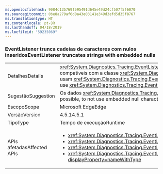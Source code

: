 ```yaml
---
ms.openlocfilehash: 9084c135769f595491d645e49d24cf507f5f6070
ms.sourcegitcommit: 0be8a279af6d8a43e03141e349d3efd5d35f8767
ms.translationtype: HT
ms.contentlocale: pt-BR
ms.lasthandoff: 04/18/2019
ms.locfileid: "59235069"
---
```

### <a name="eventlistener-truncates-strings-with-embedded-nulls"></a><span data-ttu-id="5ca3a-101">EventListener trunca cadeias de caracteres com nulos inseridos</span><span class="sxs-lookup"><span data-stu-id="5ca3a-101">EventListener truncates strings with embedded nulls</span></span>

|   |   |
|---|---|
|<span data-ttu-id="5ca3a-102">Detalhes</span><span class="sxs-lookup"><span data-stu-id="5ca3a-102">Details</span></span>|<span data-ttu-id="5ca3a-103"><xref:System.Diagnostics.Tracing.EventListener?displayProperty=name> trunca cadeias de caracteres com nulos inseridos.</span><span class="sxs-lookup"><span data-stu-id="5ca3a-103"><xref:System.Diagnostics.Tracing.EventListener?displayProperty=name> truncates strings with embedded nulls.</span></span> <span data-ttu-id="5ca3a-104">Os caracteres nulos não são compatíveis com a classe <xref:System.Diagnostics.Tracing.EventSource?displayProperty=name>.</span><span class="sxs-lookup"><span data-stu-id="5ca3a-104">Null characters are not supported by the <xref:System.Diagnostics.Tracing.EventSource?displayProperty=name> class.</span></span> <span data-ttu-id="5ca3a-105">A alteração afeta apenas os aplicativos que usam <xref:System.Diagnostics.Tracing.EventListener?displayProperty=name> para ler dados <xref:System.Diagnostics.Tracing.EventSource?displayProperty=name> no processo e que usam caracteres nulos como delimitadores.</span><span class="sxs-lookup"><span data-stu-id="5ca3a-105">The change only affects apps that use <xref:System.Diagnostics.Tracing.EventListener?displayProperty=name> to read <xref:System.Diagnostics.Tracing.EventSource?displayProperty=name> data in process and that use null characters as delimiters.</span></span>|
|<span data-ttu-id="5ca3a-106">Sugestão</span><span class="sxs-lookup"><span data-stu-id="5ca3a-106">Suggestion</span></span>|<span data-ttu-id="5ca3a-107">Os dados <xref:System.Diagnostics.Tracing.EventSource?displayProperty=name> devem ser atualizados, se possível, para não usar caracteres nulos inseridos.</span><span class="sxs-lookup"><span data-stu-id="5ca3a-107"><xref:System.Diagnostics.Tracing.EventSource?displayProperty=name> data should be updated, if possible, to not use embedded null characters.</span></span>|
|<span data-ttu-id="5ca3a-108">Escopo</span><span class="sxs-lookup"><span data-stu-id="5ca3a-108">Scope</span></span>|<span data-ttu-id="5ca3a-109">Microsoft Edge</span><span class="sxs-lookup"><span data-stu-id="5ca3a-109">Edge</span></span>|
|<span data-ttu-id="5ca3a-110">Versão</span><span class="sxs-lookup"><span data-stu-id="5ca3a-110">Version</span></span>|<span data-ttu-id="5ca3a-111">4.5.1</span><span class="sxs-lookup"><span data-stu-id="5ca3a-111">4.5.1</span></span>|
|<span data-ttu-id="5ca3a-112">Tipo</span><span class="sxs-lookup"><span data-stu-id="5ca3a-112">Type</span></span>|<span data-ttu-id="5ca3a-113">Tempo de execução</span><span class="sxs-lookup"><span data-stu-id="5ca3a-113">Runtime</span></span>|
|<span data-ttu-id="5ca3a-114">APIs afetadas</span><span class="sxs-lookup"><span data-stu-id="5ca3a-114">Affected APIs</span></span>|<ul><li><xref:System.Diagnostics.Tracing.EventListener.%23ctor?displayProperty=nameWithType></li><li><xref:System.Diagnostics.Tracing.EventListener.EnableEvents(System.Diagnostics.Tracing.EventSource,System.Diagnostics.Tracing.EventLevel)?displayProperty=nameWithType></li><li><xref:System.Diagnostics.Tracing.EventListener.EnableEvents(System.Diagnostics.Tracing.EventSource,System.Diagnostics.Tracing.EventLevel,System.Diagnostics.Tracing.EventKeywords)?displayProperty=nameWithType></li><li><xref:System.Diagnostics.Tracing.EventListener.EnableEvents(System.Diagnostics.Tracing.EventSource,System.Diagnostics.Tracing.EventLevel,System.Diagnostics.Tracing.EventKeywords,System.Collections.Generic.IDictionary{System.String,System.String})?displayProperty=nameWithType></li></ul>|
